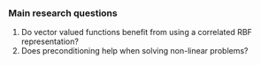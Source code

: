 ### Main research questions

1. Do vector valued functions benefit from using a correlated RBF representation?
2. Does preconditioning help when solving non-linear problems?
